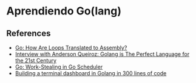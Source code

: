 # Aprendiendo Go(lang)

## References

- [Go: How Are Loops Translated to Assembly?](https://medium.com/a-journey-with-go/go-how-are-loops-translated-to-assembly-835b985309b3)
- [Interview with Anderson Queiroz: Golang is The Perfect Language for the 21st Century](https://hackernoon.com/interview-with-anderson-queiroz-golang-is-the-perfect-language-for-the-21st-century-xmc433jo)
- [Go: Work-Stealing in Go Scheduler](https://medium.com/a-journey-with-go/go-work-stealing-in-go-scheduler-d439231be64d)
- [Building a terminal dashboard in Golang in 300 lines of code](https://levelup.gitconnected.com/building-a-terminal-dashboard-in-golang-in-300-lines-of-code-3b9f83f363a8)

